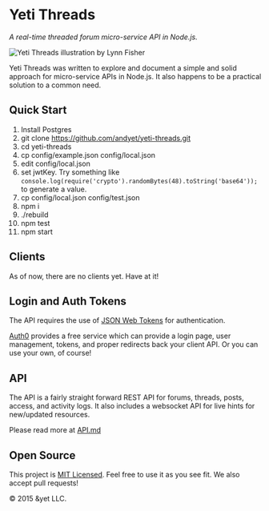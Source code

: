 # Yeti Threads

*A real-time threaded forum micro-service API in Node.js.*

![Yeti Threads illustration by Lynn Fisher](https://cldup.com/s3fIcU4Zcv.png)

Yeti Threads was written to explore and document a simple and solid approach for micro-service APIs in Node.js. It also happens to be a practical solution to a common need.

## Quick Start

1. Install Postgres
2. git clone https://github.com/andyet/yeti-threads.git
3. cd yeti-threads
4. cp config/example.json config/local.json
5. edit config/local.json
6. set jwtKey. Try something like `console.log(require('crypto').randomBytes(48).toString('base64'));` to generate a value.
7. cp config/local.json config/test.json
8. npm i
9. ./rebuild
10. npm test
11. npm start

## Clients

As of now, there are no clients yet. Have at it!

## Login and Auth Tokens

The API requires the use of [JSON Web Tokens](http://jwt.io/) for authentication.

[Auth0](https://auth0.com) provides a free service which can provide a login page, user management, tokens, and proper redirects back your client API. Or you can use your own, of course!

## API

The API is a fairly straight forward REST API for forums, threads, posts, access, and activity logs.
It also includes a websocket API for live hints for new/updated resources.

Please read more at [API.md](/API.md)

## Open Source

This project is [MIT Licensed](https://github.com/andyet/yeti-threads/LICENSE).
Feel free to use it as you see fit.
We also accept pull requests!

© 2015 &yet LLC.

